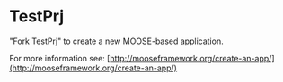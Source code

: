 TestPrj
=====

"Fork TestPrj" to create a new MOOSE-based application.

For more information see: [http://mooseframework.org/create-an-app/](http://mooseframework.org/create-an-app/)
